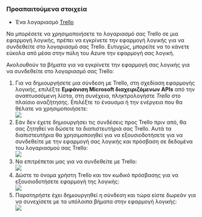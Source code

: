 ### <a name="prerequisites"></a>Προαπαιτούμενα στοιχεία
- Ένα λογαριασμό [Trello](http://trello.com) 

Να μπορέσετε να χρησιμοποιήσετε το λογαριασμό σας Trello σε μια εφαρμογή λογικής, πρέπει να εγκρίνετε την εφαρμογή λογικής για να συνδεθείτε στο λογαριασμό σας Trello. Ευτυχώς, μπορείτε να το κάνετε εύκολα από μέσα στην πύλη του Azure την εφαρμογή σας λογική. 

Ακολουθούν τα βήματα για να εγκρίνετε την εφαρμογή σας λογικής για να συνδεθείτε στο λογαριασμό σας Trello:

1. Για να δημιουργήσετε μια σύνδεση με Trello, στη σχεδίαση εφαρμογής λογικής, επιλέξτε **Εμφάνιση Microsoft διαχειριζόμενων APIs** από την αναπτυσσόμενη λίστα, στη συνέχεια, πληκτρολογήστε *Trello* στο πλαίσιο αναζήτησης. Επιλέξτε το έναυσμα ή την ενέργεια που θα θέλατε να χρησιμοποιήσετε:  
  ![](./media/connectors-create-api-trello/trello-1.png)
2. Εάν δεν έχετε δημιουργήσει τις συνδέσεις προς Trello πριν από, θα σας ζητηθεί να δώσετε τα διαπιστευτήριά σας Trello. Αυτά τα διαπιστευτήρια θα χρησιμοποιηθεί για να εξουσιοδοτήσετε για να συνδεθείτε με την εφαρμογή σας λογικής και πρόσβαση σε δεδομένα του λογαριασμού σας Trello:  
  ![](./media/connectors-create-api-trello/trello-2.png) 
3. Να επιτρέπεται μας για να συνδεθείτε με Trello:  
  ![](./media/connectors-create-api-trello/trello-3.png)   
4. Δώστε το όνομα χρήστη Trello και τον κωδικό πρόσβασης για να εξουσιοδοτήσετε εφαρμογή της λογικής:  
  ![](./media/connectors-create-api-trello/trello-4.png)  
5. Παρατηρήστε έχει δημιουργηθεί η σύνδεση και τώρα είστε δωρεάν για να συνεχίσετε με τα υπόλοιπα βήματα στην εφαρμογή λογικής:  
  ![](./media/connectors-create-api-trello/trello-5.png)
